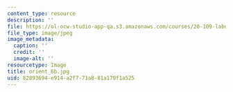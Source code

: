 ```yaml
---
content_type: resource
description: ''
file: https://ol-ocw-studio-app-qa.s3.amazonaws.com/courses/20-109-laboratory-fundamentals-in-biological-engineering-spring-2010/82893694e914a2f771a881a170f1a525_orient_6b.jpg
file_type: image/jpeg
image_metadata:
  caption: ''
  credit: ''
  image-alt: ''
resourcetype: Image
title: orient_6b.jpg
uid: 82893694-e914-a2f7-71a8-81a170f1a525
---
```

